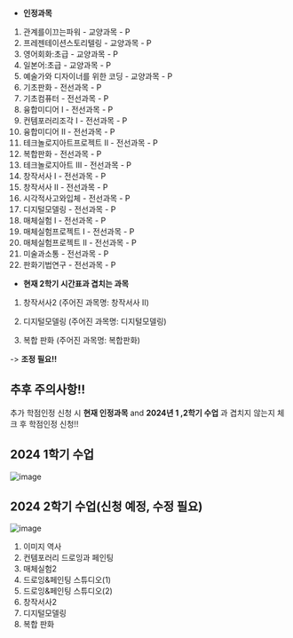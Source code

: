 - **인정과목**

1. 관계를이끄는파워 - 교양과목 - P
2. 프레젠테이션스토리텔링 - 교양과목 - P
3. 영어회화:초급 - 교양과목 - P
4. 일본어:초급 - 교양과목 - P
5. 예술가와 디자이너를 위한 코딩 - 교양과목 - P
6. 기초판화 - 전선과목 - P
7. 기초컴퓨터 - 전선과목 - P
8. 융합미디어 I - 전선과목 - P
9. 컨템포러리조각 I - 전선과목 - P
10. 융합미디어 II - 전선과목 - P
11. 테크놀로지아트프로젝트 II - 전선과목 - P
12. 복합판화 - 전선과목 - P
13. 테크놀로지아트 III - 전선과목 - P
14. 창작서사 I - 전선과목 - P
15. 창작서사 II - 전선과목 - P
16. 시각적사고와입체 - 전선과목 - P
17. 디지털모델링 - 전선과목 - P
18. 매체실험 I - 전선과목 - P
19. 매체실험프로젝트 I - 전선과목 - P
20. 매체실험프로젝트 II - 전선과목 - P
21. 미술과소통 - 전선과목 - P
22. 판화기법연구 - 전선과목 - P


- **현재 2학기 시간표과 겹치는 과목**

1. 창작서사2 (주어진 과목명: 창작서사 II)
     
2. 디지털모델링 (주어진 과목명: 디지털모델링)
     
3. 복합 판화 (주어진 과목명: 복합판화)
     
  -> **조정 필요!!**


## 추후 주의사항!!

추가 학점인정 신청 시 **현재 인정과목** and **2024년 1 ,2학기 수업** 과 겹치지 않는지 체크 후 학점인정 신청!!

## 2024 1학기 수업

![image](https://github.com/user-attachments/assets/c35e171b-e2e3-4afa-a185-0d1796b5f8b9)

## 2024 2학기 수업(신청 예정, 수정 필요)

![image](https://github.com/user-attachments/assets/46d0dfb0-e484-4154-9c09-8d652e19719a)

1. 이미지 역사
2. 컨템포러리 드로잉과 페인팅
3. 매체실험2
4. 드로잉&페인팅 스튜디오(1)
5. 드로잉&페인팅 스튜디오(2)
6. 창작서사2
7. 디지털모델링
8. 복합 판화


